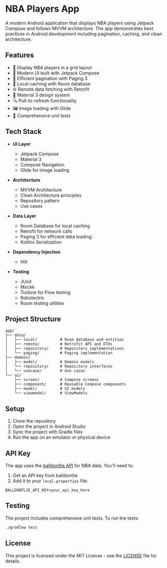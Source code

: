 # NBA Players App

A modern Android application that displays NBA players using Jetpack Compose and follows MVVM architecture. The app demonstrates best practices in Android development including pagination, caching, and clean architecture.

## Features

- 🏀 Display NBA players in a grid layout
- 📱 Modern UI built with Jetpack Compose
- 🔄 Efficient pagination with Paging 3
- 💾 Local caching with Room database
- 🌐 Remote data fetching with Retrofit
- 🎨 Material 3 design system
- 🔍 Pull-to-refresh functionality
- 🖼️ Image loading with Glide
- 🧪 Comprehensive unit tests

## Tech Stack

- **UI Layer**
  - Jetpack Compose
  - Material 3
  - Compose Navigation
  - Glide for image loading

- **Architecture**
  - MVVM Architecture
  - Clean Architecture principles
  - Repository pattern
  - Use cases

- **Data Layer**
  - Room Database for local caching
  - Retrofit for network calls
  - Paging 3 for efficient data loading
  - Kotlinx Serialization

- **Dependency Injection**
  - Hilt

- **Testing**
  - JUnit
  - Mockk
  - Turbine for Flow testing
  - Robolectric
  - Room testing utilities

## Project Structure

```
app/
├── data/
│   ├── local/          # Room database and entities
│   ├── remote/         # Retrofit API and DTOs
│   ├── repository/     # Repository implementations
│   └── paging/         # Paging implementation
├── domain/
│   ├── model/          # Domain models
│   └── repository/     # Repository interfaces
│   └── usecase/        # Use cases
└── ui/
    ├── screen/         # Compose screens
    ├── component/      # Reusable Compose components
    ├── model/          # UI models
    └── viewmodel/      # ViewModels
```

## Setup

1. Clone the repository
2. Open the project in Android Studio
3. Sync the project with Gradle files
4. Run the app on an emulator or physical device

## API Key

The app uses the [balldontlie API](https://www.balldontlie.io/) for NBA data. You'll need to:

1. Get an API key from balldontlie
2. Add it to your `local.properties` file:
```properties
BALLDONTLIE_API_KEY=your_api_key_here
```

## Testing

The project includes comprehensive unit tests. To run the tests:

```bash
./gradlew test
```

## License

This project is licensed under the MIT License - see the [LICENSE](LICENSE) file for details.
